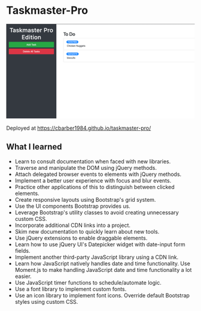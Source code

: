 # Taskmaster-Pro

![sreenshot](assets/images/taskmaster_social_card.png)

Deployed at https://cbarber1984.github.io/taskmaster-pro/ 

## What I learned
- Learn to consult documentation when faced with new libraries.
- Traverse and manipulate the DOM using jQuery methods.
- Attach delegated browser events to elements with jQuery methods.
- Implement a better user experience with focus and blur events.
- Practice other applications of this to distinguish between clicked elements.
- Create responsive layouts using Bootstrap's grid system.
- Use the UI components Bootstrap provides us.
- Leverage Bootstrap's utility classes to avoid creating unnecessary custom CSS.
- Incorporate additional CDN links into a project.
- Skim new documentation to quickly learn about new tools.
- Use jQuery extensions to enable draggable elements.
- Learn how to use jQuery UI's Datepicker widget with date-input form fields.
- Implement another third-party JavaScript library using a CDN link.
- Learn how JavaScript natively handles date and time functionality.
Use Moment.js to make handling JavaScript date and time functionality a lot easier.
- Use JavaScript timer functions to schedule/automate logic.
- Use a font library to implement custom fonts.
- Use an icon library to implement font icons.
Override default Bootstrap styles using custom CSS.